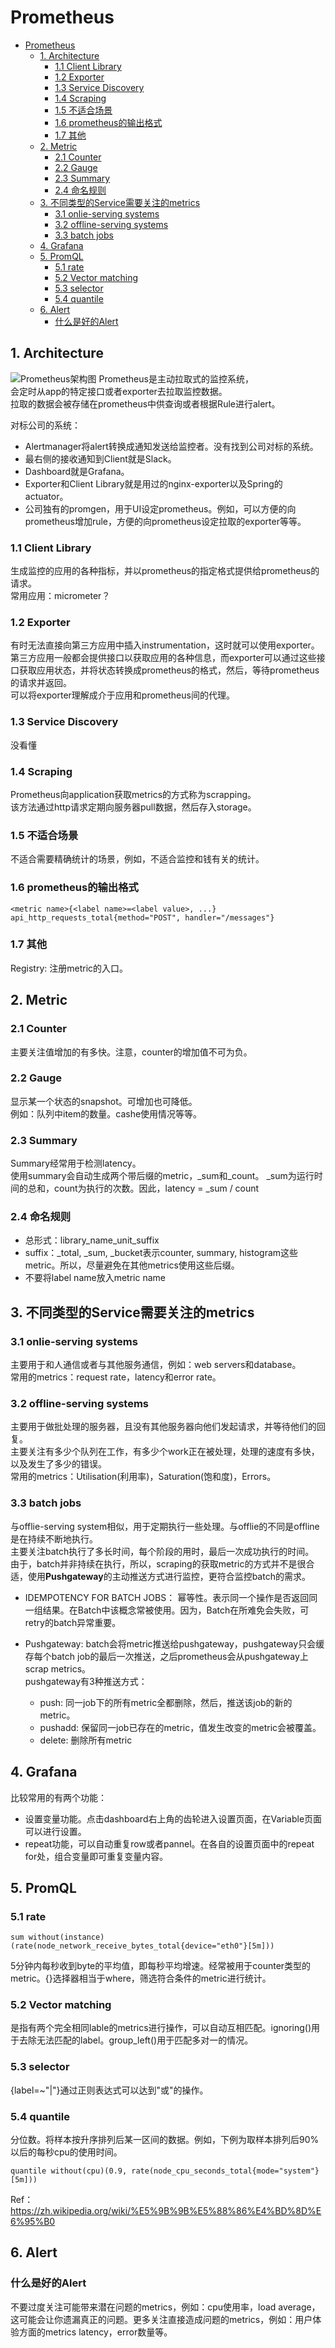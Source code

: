 # Prometheus
- [Prometheus](#prometheus)
  - [1. Architecture](#1-architecture)
    - [1.1 Client Library](#11-client-library)
    - [1.2 Exporter](#12-exporter)
    - [1.3 Service Discovery](#13-service-discovery)
    - [1.4 Scraping](#14-scraping)
    - [1.5 不适合场景](#15-不适合场景)
    - [1.6 prometheus的输出格式](#16-prometheus的输出格式)
    - [1.7 其他](#17-其他)
  - [2. Metric](#2-metric)
    - [2.1 Counter](#21-counter)
    - [2.2 Gauge](#22-gauge)
    - [2.3 Summary](#23-summary)
    - [2.4 命名规则](#24-命名规则)
  - [3. 不同类型的Service需要关注的metrics](#3-不同类型的service需要关注的metrics)
    - [3.1 onlie-serving systems](#31-onlie-serving-systems)
    - [3.2 offline-serving systems](#32-offline-serving-systems)
    - [3.3 batch jobs](#33-batch-jobs)
  - [4. Grafana](#4-grafana)
  - [5. PromQL](#5-promql)
    - [5.1 rate](#51-rate)
    - [5.2 Vector matching](#52-vector-matching)
    - [5.3 selector](#53-selector)
    - [5.4 quantile](#54-quantile)
  - [6. Alert](#6-alert)
    - [什么是好的Alert](#什么是好的alert)
## 1. Architecture
![Prometheus架构图](./assets/img/prometheus-architecture.png)
Prometheus是主动拉取式的监控系统，  
会定时从app的特定接口或者exporter去拉取监控数据。  
拉取的数据会被存储在prometheus中供查询或者根据Rule进行alert。  

对标公司的系统：  
* Alertmanager将alert转换成通知发送给监控者。没有找到公司对标的系统。
* 最右侧的接收通知到Client就是Slack。  
* Dashboard就是Grafana。  
* Exporter和Client Library就是用过的nginx-exporter以及Spring的actuator。
* 公司独有的promgen，用于UI设定prometheus。例如，可以方便的向prometheus增加rule，方便的向prometheus设定拉取的exporter等等。

### 1.1 Client Library
生成监控的应用的各种指标，并以prometheus的指定格式提供给prometheus的请求。  
常用应用：micrometer？

### 1.2 Exporter
有时无法直接向第三方应用中插入instrumentation，这时就可以使用exporter。  
第三方应用一般都会提供接口以获取应用的各种信息，而exporter可以通过这些接口获取应用状态，并将状态转换成prometheus的格式，然后，等待prometheus的请求并返回。  
可以将exporter理解成介于应用和prometheus间的代理。

### 1.3 Service Discovery
没看懂

### 1.4 Scraping
Prometheus向application获取metrics的方式称为scrapping。  
该方法通过http请求定期向服务器pull数据，然后存入storage。

### 1.5 不适合场景
不适合需要精确统计的场景，例如，不适合监控和钱有关的统计。

### 1.6 prometheus的输出格式
```
<metric name>{<label name>=<label value>, ...}
api_http_requests_total{method="POST", handler="/messages"}
```

### 1.7 其他
Registry: 注册metric的入口。

## 2. Metric
### 2.1 Counter
主要关注值增加的有多快。注意，counter的增加值不可为负。
### 2.2 Gauge  
显示某一个状态的snapshot。可增加也可降低。  
例如：队列中item的数量。cashe使用情况等等。  
### 2.3 Summary
Summary经常用于检测latency。  
使用summary会自动生成两个带后缀的metric，_sum和_count。  _sum为运行时间的总和，count为执行的次数。因此，latency = _sum / count
### 2.4 命名规则
* 总形式：library_name_unit_suffix
* suffix：_total, _sum, _bucket表示counter, summary, histogram这些metric。所以，尽量避免在其他metrics使用这些后缀。
* 不要将label name放入metric name

## 3. 不同类型的Service需要关注的metrics
### 3.1 onlie-serving systems
主要用于和人通信或者与其他服务通信，例如：web servers和database。  
常用的metrics：request rate，latency和error rate。

### 3.2 offline-serving systems
主要用于做批处理的服务器，且没有其他服务器向他们发起请求，并等待他们的回复。  
主要关注有多少个队列在工作，有多少个work正在被处理，处理的速度有多快，以及发生了多少的错误。  
常用的metrics：Utilisation(利用率)，Saturation(饱和度)，Errors。

### 3.3 batch jobs
与offlie-serving system相似，用于定期执行一些处理。与offlie的不同是offline是在持续不断地执行。  
主要关注batch执行了多长时间，每个阶段的用时，最后一次成功执行的时间。  
由于，batch并非持续在执行，所以，scraping的获取metric的方式并不是很合适，使用**Pushgateway**的主动推送方式进行监控，更符合监控batch的需求。

* IDEMPOTENCY FOR BATCH JOBS： 幂等性。表示同一个操作是否返回同一组结果。在Batch中该概念常被使用。因为，Batch在所难免会失败，可retry的batch异常重要。

* Pushgateway: batch会将metric推送给pushgateway，pushgateway只会缓存每个batch job的最后一次推送，之后prometheus会从pushgateway上scrap metrics。  
  pushgateway有3种推送方式：
  - push: 同一job下的所有metric全都删除，然后，推送该job的新的metric。
  - pushadd: 保留同一job已存在的metric，值发生改变的metric会被覆盖。
  - delete: 删除所有metric

## 4. Grafana
比较常用的有两个功能：
* 设置变量功能。点击dashboard右上角的齿轮进入设置页面，在Variable页面可以进行设置。
* repeat功能，可以自动重复row或者pannel。在各自的设置页面中的repeat for处，组合变量即可重复变量内容。

## 5. PromQL
### 5.1 rate
```
sum without(instance)(rate(node_network_receive_bytes_total{device="eth0"}[5m]))
```
5分钟内每秒收到byte的平均值，即每秒平均增速。经常被用于counter类型的metric。{}选择器相当于where，筛选符合条件的metric进行统计。

### 5.2 Vector matching
是指有两个完全相同lable的metrics进行操作，可以自动互相匹配。ignoring()用于去除无法匹配的label。group_left()用于匹配多对一的情况。

### 5.3 selector
{label=~"|"}通过正则表达式可以达到"或"的操作。

### 5.4 quantile
分位数。将样本按升序排列后某一区间的数据。例如，下例为取样本排列后90%以后的每秒cpu的使用时间。
```
quantile without(cpu)(0.9, rate(node_cpu_seconds_total{mode="system"}[5m]))
```
Ref： https://zh.wikipedia.org/wiki/%E5%9B%9B%E5%88%86%E4%BD%8D%E6%95%B0

## 6. Alert
### 什么是好的Alert
不要过度关注可能带来潜在问题的metrics，例如：cpu使用率，load average，这可能会让你遗漏真正的问题。更多关注直接造成问题的metrics，例如：用户体验方面的metrics latency，error数量等。